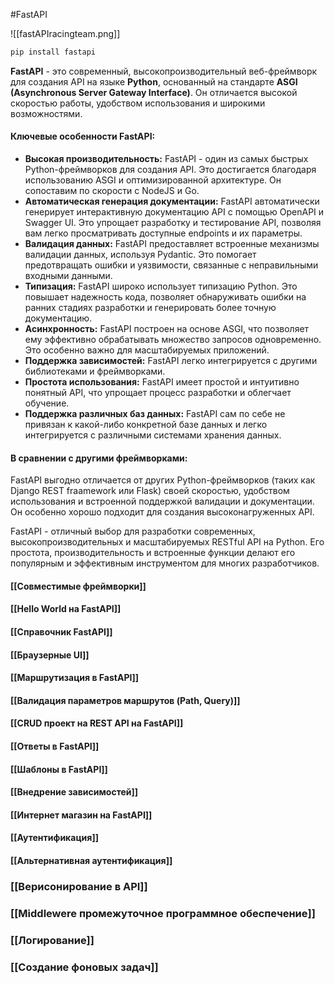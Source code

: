 #FastAPI

![[fastAPIracingteam.png]]
```python
pip install fastapi
```
**FastAPI** - это современный, высокопроизводительный веб-фреймворк для создания API на языке **Python**, основанный на стандарте **ASGI (Asynchronous Server Gateway Interface)**. Он отличается высокой скоростью работы, удобством использования и широкими возможностями.
#### Ключевые особенности FastAPI:
- **Высокая производительность:** FastAPI - один из самых быстрых Python-фреймворков для создания API. Это достигается благодаря использованию ASGI и оптимизированной архитектуре. Он сопоставим по скорости с NodeJS и Go.
- **Автоматическая генерация документации:** FastAPI автоматически генерирует интерактивную документацию API с помощью OpenAPI и Swagger UI. Это упрощает разработку и тестирование API, позволяя вам легко просматривать доступные endpoints и их параметры.
- **Валидация данных:** FastAPI предоставляет встроенные механизмы валидации данных, используя Pydantic. Это помогает предотвращать ошибки и уязвимости, связанные с неправильными входными данными.
- **Типизация:** FastAPI широко использует типизацию Python. Это повышает надежность кода, позволяет обнаруживать ошибки на ранних стадиях разработки и генерировать более точную документацию.
- **Асинхронность:** FastAPI построен на основе ASGI, что позволяет ему эффективно обрабатывать множество запросов одновременно. Это особенно важно для масштабируемых приложений.
- **Поддержка зависимостей:** FastAPI легко интегрируется с другими библиотеками и фреймворками.
- **Простота использования:** FastAPI имеет простой и интуитивно понятный API, что упрощает процесс разработки и облегчает обучение.
- **Поддержка различных баз данных:** FastAPI сам по себе не привязан к какой-либо конкретной базе данных и легко интегрируется с различными системами хранения данных.
#### В сравнении с другими фреймворками:
FastAPI выгодно отличается от других Python-фреймворков (таких как Django REST fraamework или Flask) своей скоростью, удобством использования и встроенной поддержкой валидации и документации. Он особенно хорошо подходит для создания высоконагруженных API.

FastAPI - отличный выбор для разработки современных, высокопроизводительных и масштабируемых RESTful API на Python. Его простота, производительность и встроенные функции делают его популярным и эффективным инструментом для многих разработчиков.
#### [[Совместимые фреймворки]]
#### [[Hello World на FastAPI]]
#### [[Справочник FastAPI]]
#### [[Браузерные UI]]
#### [[Маршрутизация в FastAPI]]
#### [[Валидация параметров маршрутов (Path, Query)]]
#### [[CRUD проект на REST API на FastAPI]]
#### [[Ответы в FastAPI]]
#### [[Шаблоны в FastAPI]]
#### [[Внедрение зависимостей]]
#### [[Интернет магазин на FastAPI]]
#### [[Аутентификация]]
#### [[Альтернативная аутентификация]]
### [[Верисонирование в API]]
### [[Middlewere промежуточное программное обеспечение]]
### [[Логирование]]
### [[Создание фоновых задач]]